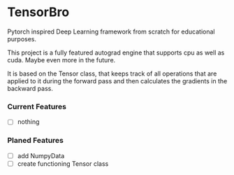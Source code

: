 # TensorBro
Pytorch inspired Deep Learning framework from scratch for educational purposes.

This project is a fully featured autograd engine that supports
cpu as well as cuda. Maybe even more in the future.

It is based on the Tensor class, that keeps track of all operations
that are applied to it during the forward pass and then calculates
the gradients in the backward pass.

### Current Features
- [ ] nothing



### Planed Features
- [ ] add NumpyData
- [ ] create functioning Tensor class

